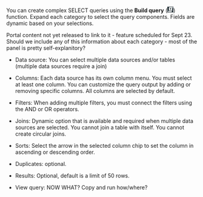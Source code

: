 
You can create complex SELECT queries using the **Build query** (![""](Images/nsa1692141328702.png)) function. Expand each category to select the query components. Fields are dynamic based on your selections.

Portal content not yet released to link to it - feature scheduled for Sept 23. Should we include any of this information about each category - most of the panel is pretty self-explanitory?

-   Data source: You can select multiple data sources and/or tables (multiple data sources require a join)

-   Columns: Each data source has its own column menu. You must select at least one column. You can customize the query output by adding or removing specific columns. All columns are selected by default.

-   Filters: When adding multiple filters, you must connect the filters using the AND or OR operators.

-   Joins: Dynamic option that is available and required when multiple data sources are selected. You cannot join a table with itself. You cannot create circular joins.

-   Sorts: Select the arrow in the selected column chip to set the column in ascending or descending order.

-   Duplicates: optional.

-   Results: Optional, default is a limit of 50 rows.

-   View query: NOW WHAT? Copy and run how/where?



